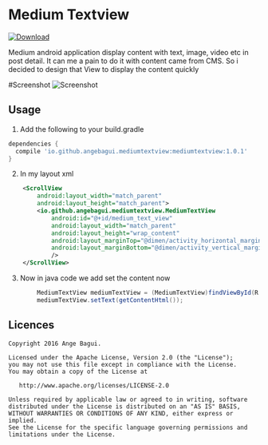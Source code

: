 Medium Textview
===============

[ ![Download](https://api.bintray.com/packages/angebagui/maven/mediumtextview/images/download.svg) ](https://bintray.com/angebagui/maven/mediumtextview/_latestVersion)

Medium android application display content with text, image, video etc in post detail. It can me a pain to do it with content came from CMS. So i decided to design that View to display the content quickly

#Screenshot
![Screenshot](https://github.com/angebagui/medium-textview/blob/master/screenshot/Screenshot_2016-08-14-19-59-48.png)



Usage
-----

1. Add the following to your build.gradle
```groovy
dependencies {
  compile 'io.github.angebagui.mediumtextview:mediumtextview:1.0.1'
}
```

2. In my layout xml
```xml
    <ScrollView
        android:layout_width="match_parent"
        android:layout_height="match_parent">
        <io.github.angebagui.mediumtextview.MediumTextView
            android:id="@+id/medium_text_view"
            android:layout_width="match_parent"
            android:layout_height="wrap_content"
            android:layout_marginTop="@dimen/activity_horizontal_margin"
            android:layout_marginBottom="@dimen/activity_vertical_margin"
            />
    </ScrollView>
```
3. Now in java code we add set the content now
```java
        MediumTextView mediumTextView = (MediumTextView)findViewById(R.id.medium_text_view);
        mediumTextView.setText(getContentHtml());
```

Licences
--------
    Copyright 2016 Ange Bagui.

    Licensed under the Apache License, Version 2.0 (the "License");
    you may not use this file except in compliance with the License.
    You may obtain a copy of the License at

       http://www.apache.org/licenses/LICENSE-2.0

    Unless required by applicable law or agreed to in writing, software
    distributed under the License is distributed on an "AS IS" BASIS,
    WITHOUT WARRANTIES OR CONDITIONS OF ANY KIND, either express or implied.
    See the License for the specific language governing permissions and
    limitations under the License.
